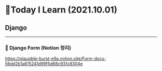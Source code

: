 # 📑Today I Learn (2021.10.01)
## Django
---
### 🔎 Django Form (Notion 정리)

https://plausible-burst-e9a.notion.site/Form-docs-56dd2b1a615241d99f5d68c931c8304e